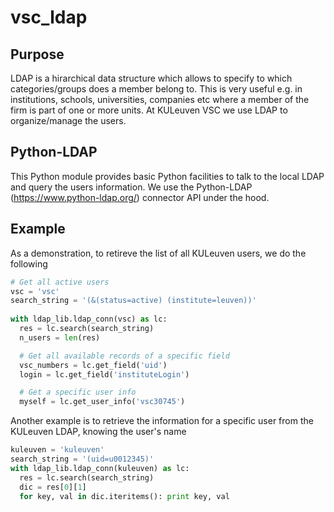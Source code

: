 # vsc_ldap

## Purpose
LDAP is a hirarchical data structure which allows to specify to which categories/groups does a member belong to. This is very useful e.g. in institutions, schools, universities, companies etc where a member of the firm is part of one or more units. At KULeuven VSC we use LDAP to organize/manage the users. 

## Python-LDAP
This Python module provides basic Python facilities to talk to the local LDAP and query the users information. We use the Python-LDAP (https://www.python-ldap.org/) connector API under the hood.

## Example
As a demonstration, to retireve the list of all KULeuven users, we do the following

```python
# Get all active users
vsc = 'vsc'
search_string = '(&(status=active) (institute=leuven))'
  
with ldap_lib.ldap_conn(vsc) as lc:
  res = lc.search(search_string)
  n_users = len(res)

  # Get all available records of a specific field
  vsc_numbers = lc.get_field('uid')
  login = lc.get_field('instituteLogin')

  # Get a specific user info
  myself = lc.get_user_info('vsc30745')
```

Another example is to retrieve the information for a specific user from the KULeuven LDAP, knowing the user's name

```python
kuleuven = 'kuleuven'
search_string = '(uid=u0012345)'
with ldap_lib.ldap_conn(kuleuven) as lc:
  res = lc.search(search_string)
  dic = res[0][1]
  for key, val in dic.iteritems(): print key, val
```
